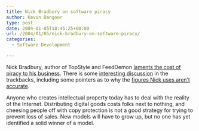 ```yaml
---
title: Nick Bradbury on software piracy
author: Kevin Dangoor
type: post
date: 2004-01-05T18:45:25+00:00
url: /2004/01/05/nick-bradbury-on-software-piracy/
categories:
  - Software Development

---
```

Nick Bradbury, author of TopStyle and FeedDemon [laments the cost of piracy to his business][1]. There is some [interesting discussion][2] in the trackbacks, including some pointers as to why the [figures Nick uses aren&#8217;t accurate][3].

Anyone who creates intellectual property today has to deal with the reality of the Internet. Distributing digital goods costs folks next to nothing, and cheesing people off with copy protection is not a good strategy for trying to prevent loss of sales. New models will have to grow up, but no one has yet identified a solid winner of a model.

 [1]: http://nick.typepad.com/blog/2004/01/on_piracy.html "Nick Bradbury: On Piracy"
 [2]: http://offlineblog.com/mtarchives/2004_01_04__181.php
 [3]: http://www.tallent.us/PermaLink.aspx?guid=bbd43382-2ee9-489e-9067-3792cca1784f